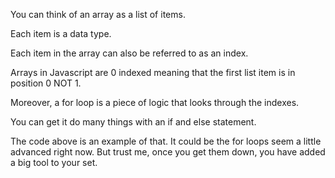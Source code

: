 You can think of an array as a list of items. 

Each item is a data type. 

Each item in the array can also be referred to as an index. 

Arrays in Javascript are 0 indexed meaning that the first list item is in position 0 NOT 1. 

Moreover, a for loop is a piece of logic that looks through the indexes. 

You can get it do many things with an if and else statement. 

The code above is an example of that. It could be the for loops seem a little advanced right now. But trust me, once you get them down, you have added a big tool to your set. 
